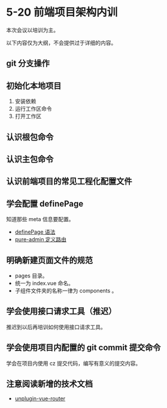 # 5-20 前端项目架构内训

本次会议以培训为主。

以下内容仅为大纲，不会提供过于详细的内容。

## git 分支操作

## 初始化本地项目

1. 安装依赖
2. 运行工作区命令
3. 打开工作区

## 认识根包命令

## 认识主包命令

## 认识前端项目的常见工程化配置文件

## 学会配置 definePage

知道那些 meta 信息要配置。

- [definePage 语法](https://uvr.esm.is/guide/extending-routes.html#definepage)
- [pure-admin 定义路由](https://pure-admin.cn/pages/routerMenu/)

## 明确新建页面文件的规范

- pages 目录。
- 统一为 index.vue 命名。
- 子组件文件夹的名称一律为 components 。

## 学会使用接口请求工具（推迟）

推迟到以后再培训如何使用接口请求工具。

## 学会使用项目内配置的 git commit 提交命令

学会在项目内使用 cz 提交代码，编写有意义的提交内容。

## 注意阅读新增的技术文档

- [unplugin-vue-router](../../technical-doc.md#unplugin-vue-router)
